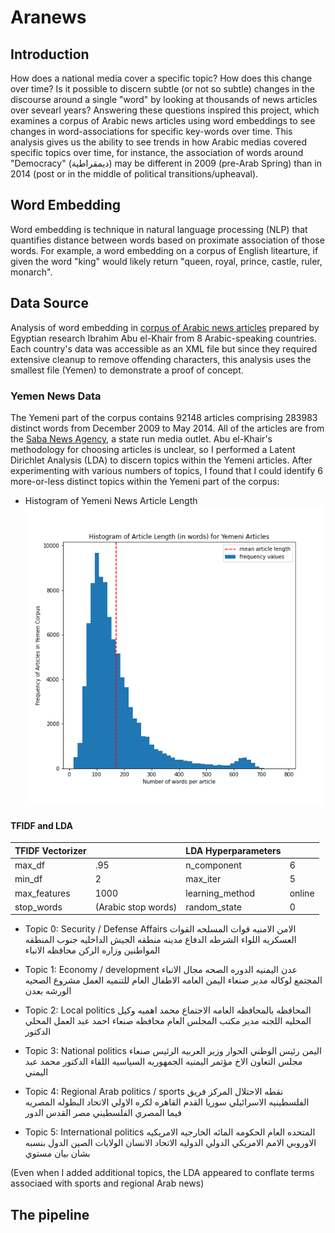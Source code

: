 # Aranews

## Introduction
How does a national media cover a specific topic? How does this change over time? Is it possible to discern subtle (or not so subtle) changes in the discourse around a single "word" by looking at thousands of news articles over sevearl years? Answering these questions inspired this project, which examines a corpus of Arabic news articles using word embeddings to see changes in word-associations for specific key-words over time. This analysis gives us the ability to see trends in how Arabic medias covered specific topics over time, for instance, the association of words around "Democracy" (ديمقراطية) may be different in 2009 (pre-Arab Spring) than in 2014 (post or in the middle of political transitions/upheaval). 

## Word Embedding
Word embedding is technique in natural language processing (NLP) that quantifies distance between words based on proximate association of those words. For example, a word embedding on a corpus of English litearture, if given the word "king" would likely return "queen, royal, prince, castle, ruler, monarch". 

## Data Source
Analysis of word embedding in [corpus of Arabic news articles](https://abuelkhair.net/index.php/en/arabic/abu-el-khair-corpus) prepared by Egyptian research Ibrahim Abu el-Khair from 8 Arabic-speaking countries. Each country's data was accessible as an XML file but since they required extensive cleanup to remove offending characters, this analysis uses the smallest file (Yemen) to demonstrate a proof of concept. 

### Yemen News Data
The Yemeni part of the corpus contains 92148 articles comprising 283983 distinct words from December 2009 to May 2014. All of the articles are from the [Saba News Agency](https://www.sabanew.net/), a state run media outlet. Abu el-Khair's methodology for choosing articles is unclear, so I performed a Latent Dirichlet Analysis (LDA) to discern topics within the Yemeni articles. After experimenting with various numbers of topics, I found that I could identify 6 more-or-less distinct topics within the Yemeni part of the corpus:

* Histogram of Yemeni News Article Length
![](images/histogram.png)


#### TFIDF and LDA 

| TFIDF Vectorizer | |LDA Hyperparameters   |  |     
| ------------- |--------------------| ----------------|-------|
| max_df        | .95                | n_component     |6      |
| min_df        | 2                  | max_iter        |5      |
| max_features  | 1000               | learning_method |online |
| stop_words    | (Arabic stop words)| random_state    |0      |


* Topic 0: Security / Defense Affairs
الامن الامنيه قوات المسلحه القوات العسكريه اللواء الشرطه الدفاع مدينه منطقه الجيش الداخليه جنوب المنطقه المواطنين وزاره الركن محافظه الانباء

* Topic 1: Economy / development
عدن اليمنيه الدوره الصحه مجال الانباء المجتمع لوكاله مدير صنعاء اليمن العامه الاطفال العام للتنميه العمل مشروع الصحيه الورشه بعدن

* Topic 2: Local politics
المحافظه بالمحافظه العامه الاجتماع محمد اهميه وكيل المحليه اللجنه مدير مكتب المجلس العام محافظه صنعاء احمد عبد العمل المحلي الدكتور

* Topic 3: National politics
اليمن رئيس الوطني الحوار وزير العربيه الرئيس صنعاء مجلس التعاون الاخ مؤتمر اليمنيه الجمهوريه السياسيه اللقاء الدكتور محمد عبد اليمني

* Topic 4: Regional Arab politics / sports
نقطه الاحتلال المركز فريق الفلسطينيه الاسرائيلي سوريا القدم القاهره لكره الاولي الاتحاد البطوله المصريه فيما المصري الفلسطيني مصر القدس الدور

* Topic 5: International politics
المتحده العام الحكومه المائه الخارجيه الامريكيه الاوروبي الامم الامريكي الدولي الدوليه الاتحاد الانسان الولايات الصين الدول بنسبه بشان بيان مستوي

(Even when I added additional topics, the LDA appeared to conflate terms associaed with sports and regional Arab news)


## The pipeline

## 